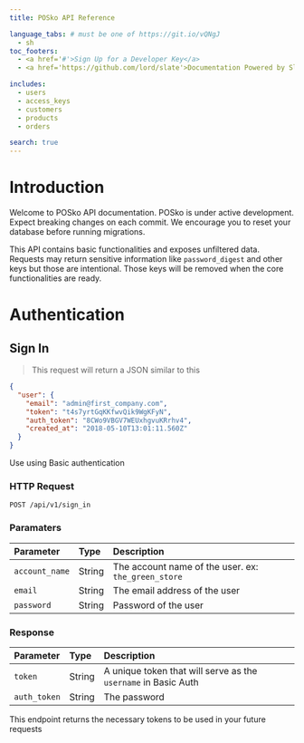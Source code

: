 ```yaml
---
title: POSko API Reference

language_tabs: # must be one of https://git.io/vQNgJ
  - sh
toc_footers:
  - <a href='#'>Sign Up for a Developer Key</a>
  - <a href='https://github.com/lord/slate'>Documentation Powered by Slate</a>

includes:
  - users
  - access_keys
  - customers
  - products
  - orders

search: true
---
```


# Introduction

Welcome to POSko API documentation. POSko is under active development. Expect
breaking changes on each commit. We encourage you to reset your database before
running migrations.

This API contains basic functionalities and exposes unfiltered data. Requests may
return sensitive information like ```password_digest``` and other keys but those
are intentional. Those keys will be removed when the core functionalities are ready.

# Authentication

## Sign In

> This request will return a JSON similar to this

```json
{
  "user": {
    "email": "admin@first_company.com",
    "token": "t4s7yrtGqKKfwvQik9WgKFyN",
    "auth_token": "8CWo9VBGV7WEUxhgvuKRrhv4",
    "created_at": "2018-05-10T13:01:11.560Z"
  }
}
```
Use using Basic authentication

### HTTP Request


`POST /api/v1/sign_in`

### Paramaters


| Parameter      | Type   | Description                                             |
|:---------------|:-------|:--------------------------------------------------------|
| `account_name` | String | The account name of the user. ex: ```the_green_store``` |
| `email`        | String | The email address of the user                           |
| `password`     | String | Password of the user                                    |


### Response

| Parameter    | Type   | Description                                                    |
|:-------------|:-------|:---------------------------------------------------------------|
| `token`      | String | A unique token that will serve as the `username` in Basic Auth |
| `auth_token` | String | The password                                                   |



This endpoint returns the necessary tokens to be used in your future requests
